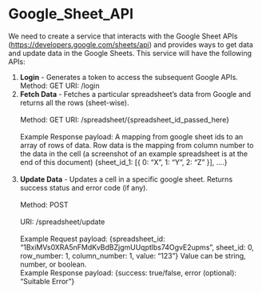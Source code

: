 # Google_Sheet_API
We need to create a service that interacts with the Google Sheet APIs (https://developers.google.com/sheets/api) and provides ways to get data and update data in the Google Sheets. This service will have the following APIs:
1. **Login** - Generates a token to access the subsequent Google APIs. Method: GET URI: /login 
2. **Fetch Data** - Fetches a particular spreadsheet’s data from Google and returns all the rows (sheet-wise).<br><br>Method: GET URI: /spreadsheet/{spreadsheet_id_passed_here} <br><br>Example Response payload: A mapping from google sheet ids to an array of rows of data. Row data is the mapping from column number to the data in the cell (a screenshot of an example spreadsheet is at the end of this document) {sheet_id_1: [{ 0: “X”, 1: “Y”, 2: “Z” }], ....} <br><br>
3. **Update Data** - Updates a cell in a specific google sheet. Returns success status and error code (if any). <br><br>Method: POST <br><br>URI: /spreadsheet/update <br><br>Example Request payload: {spreadsheet_id: “1BxiMVs0XRA5nFMdKvBdBZjgmUUqptlbs74OgvE2upms”, sheet_id: 0, row_number: 1, column_number: 1, value: “123”} Value can be string, number, or boolean. <br>Example Response payload: {success: true/false, error (optional): “Suitable Error”}
